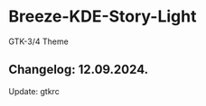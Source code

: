 # Breeze-KDE-Story-Light
GTK-3/4 Theme

Changelog: 12.09.2024.
-----------------------

Update: gtkrc
